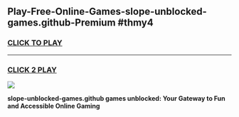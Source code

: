 
## Play-Free-Online-Games-slope-unblocked-games.github-Premium #thmy4
<h3>
<a href="https://premium.freeplayer.one?title=slope-unblocked-games.github&ref=8M">CLICK TO PLAY</a></h3>
<hr>

<h3>
<a href="https://premium.freeplayer.one?title=slope-unblocked-games.github&ref=8M">CLICK 2 PLAY</a>
  
</h3>

<a href="https://premium.freeplayer.one?title=slope-unblocked-games.github&ref=8M"><img src="https://clearcache.store/games.png"></a>


**slope-unblocked-games.github games unblocked: Your Gateway to Fun and Accessible Online Gaming**
